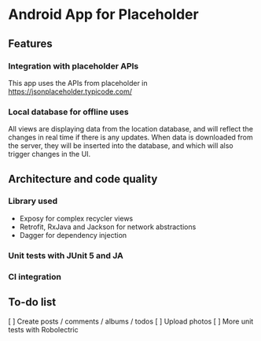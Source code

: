 # Android App for Placeholder

## Features

### Integration with placeholder APIs

This app uses the APIs from placeholder in https://jsonplaceholder.typicode.com/

### Local database for offline uses

All views are displaying data from the location database, and will reflect the changes in 
real time if there is any updates. When data is downloaded from the server, they will be
inserted into the database, and which will also trigger changes in the UI.

## Architecture and code quality

### Library used

- Exposy for complex recycler views
- Retrofit, RxJava and Jackson for network abstractions
- Dagger for dependency injection

### Unit tests with JUnit 5 and JA

### CI integration

## To-do list

[ ] Create posts / comments / albums / todos
[ ] Upload photos
[ ] More unit tests with Robolectric
